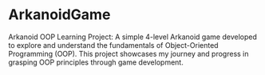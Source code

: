 # ArkanoidGame
Arkanoid OOP Learning Project: A simple 4-level Arkanoid game developed to explore and understand the fundamentals of Object-Oriented Programming (OOP). This project showcases my journey and progress in grasping OOP principles through game development.
